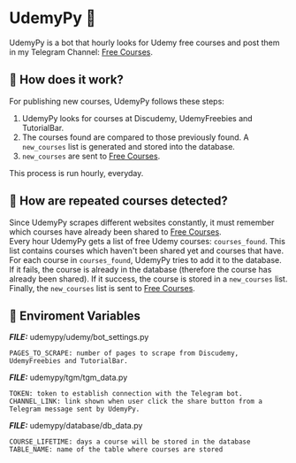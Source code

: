 # UdemyPy :robot:	

UdemyPy is a bot that hourly looks for Udemy free courses and post them in my Telegram Channel: [Free Courses](https://t.me/freecourses000).

## :electric_plug: How does it work?

For publishing new courses, UdemyPy follows these steps:

1. UdemyPy looks for courses at Discudemy, UdemyFreebies and TutorialBar.
2. The courses found are compared to those previously found. A `new_courses` list is generated and stored into the database.
3. `new_courses` are sent to [Free Courses](https://t.me/freecourses000).

This process is run hourly, everyday.

## :electric_plug: How are repeated courses detected?

Since UdemyPy scrapes different websites constantly, it must remember which courses have already been shared to [Free Courses](https://t.me/freecourses000).<br/>
Every hour UdemyPy gets a list of free Udemy courses: `courses_found`. This list contains courses which haven't been shared yet and courses that have.<br/>
For each course in `courses_found`, UdemyPy tries to add it to the database. If it fails, the course is already in the database (therefore the course has already been shared). If it success, the course is stored in a `new_courses` list.<br/>
Finally, the `new_courses` list is sent to [Free Courses](https://t.me/freecourses000).

## :electric_plug: Enviroment Variables

_**FILE:**_ udemypy/udemy/bot_settings.py

```
PAGES_TO_SCRAPE: number of pages to scrape from Discudemy, UdemyFreebies and TutorialBar.
```

_**FILE:**_ udemypy/tgm/tgm_data.py

```
TOKEN: token to establish connection with the Telegram bot.
CHANNEL_LINK: link shown when user click the share button from a Telegram message sent by UdemyPy.
```

_**FILE:**_ udemypy/database/db_data.py

```
COURSE_LIFETIME: days a course will be stored in the database
TABLE_NAME: name of the table where courses are stored
```
